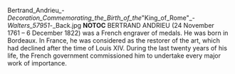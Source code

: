 Bertrand_Andrieu_-_Decoration_Commemorating_the_Birth_of_the_"King_of_Rome"_-_Walters_57951_-_Back.jpg __NOTOC__ BERTRAND ANDRIEU (24 November 1761 – 6 December 1822) was a French engraver of medals. He was born in Bordeaux. In France, he was considered as the restorer of the art, which had declined after the time of Louis XIV. During the last twenty years of his life, the French government commissioned him to undertake every major work of importance.
